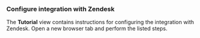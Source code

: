 ### Configure integration with Zendesk

The **Tutorial** view contains instructions for configuring the integration with Zendesk. Open a new browser tab and perform the listed steps.
